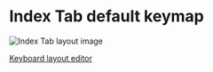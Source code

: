 Index Tab default keymap
========================

![Index Tab layout image](https://i.imgur.com/YQVZ0Jh.png)

[Keyboard layout editor](http://www.keyboard-layout-editor.com/##@_backcolor=%23ededed&name=index%20tab&switchMount=cherry%3B&@_a:7%3B&=TAB&=F1&=F2&=F3&=F4&=F5&=F6&=F7&=F8&=F9&=F10&=F11&=F12%3B&@=%C2%A7&=1&=2&=3&=4&=5&=6&=7&=8&=9&=0&=+&=%C2%B4%3B&@=TAB&=q&=w&=e&=r&=t&=y&=u&=i&=o&=p&=%C3%A5&=BKSP%3B&@=CTRL&=a&=s&=d&=f&=g&=h&=j&=k&=l&=%C3%B8&=%C3%A6&_a:5%3B&=%0A%C2%A8%0A%0A%0A%0A%0A%5E%3B&@_a:7%3B&=SHIFT&=z&=x&=c&=v&=b&=n&=m&=,&=.&=-&=%E2%86%91&=%E2%86%B2%0A%0A%0A%0ASHIFT%3B&@=ESC&_a:5%3B&=%0A%3E%0A%0A%0A%0A%0A%3C&_a:7%3B&=ALT&=SPR&_w:2%3B&=&=FN&_w:2%3B&=&_a:5%3B&=%0A'%0A%0A%0A%0A%0A*&_a:7%3B&=%E2%86%90&=%E2%86%93&=%E2%86%92)
